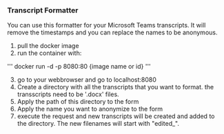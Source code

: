### Transcript Formatter

You can use this formatter for your Microsoft Teams transcripts.
It will remove the timestamps and you can replace the names to be anonymous.

1. pull the docker image
2. run the container with:

'''
docker run -d -p 8080:80 {image name or id}
'''

3. go to your webbrowser and go to localhost:8080
4. Create a directory with all the transcripts that you want to format. the transscripts need to be '.docx' files.
5. Apply the path of this directory to the form
6. Apply the name you want to anonymize to the form
7. execute the request and new transcripts will be created and added to the directory. The new filenames will start with "edited_". 

